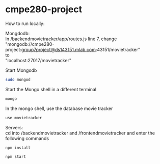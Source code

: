 # cmpe280-project

How to run locally:

Mongdodb:  
In /backendmovietracker/app/routes.js line 7, change  
"mongodb://cmpe280-project:group7project@ds143151.mlab.com:43151/movietracker"  
to  
"localhost:27017/movietracker"  

Start Mongodb
```bash
sudo mongod
```

Start the Mongo shell in a different terminal
```bash
mongo
```

In the mongo shell, use the database movie tracker
```bash
use movietracker
```

Servers:  
cd into /backendmovietracker and /frontendmovietracker and enter the following commands

```bash
npm install
```

```bash
npm start
```
